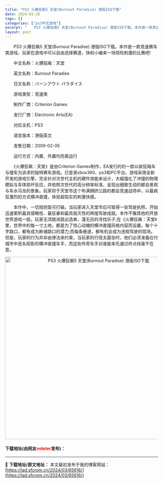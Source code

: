 ```yaml
---
title: "PS3 火爆狂飙5 天堂(Burnout Paradise) 港版ISO下载"
date: 2024-03-28
tags: []
categories: ["ps3中文游戏"]
excerpt: "　　PS3 火爆狂飙5 天堂(Burnout Paradise) 港版ISO下载。本作是一款竞速赛车类游戏，玩家在游戏中可以自由选择赛道，快和小编来一场惊险刺激的比赛吧! 　　中文名称：火爆狂飚：天堂 　　英文名称：Burnout Paradise 　　日文名称：バーンアウト パラダイス 　　游戏类&hellip;"
layout: post
---
```


 <p>　　PS3 火爆狂飙5 天堂(Burnout Paradise) 港版ISO下载。本作是一款竞速赛车类游戏，玩家在游戏中可以自由选择赛道，快和小编来一场惊险刺激的比赛吧!</p> <p>　　中文名称：火爆狂飚：天堂</p> <p>　　英文名称：Burnout Paradise</p> <p>　　日文名称：バーンアウト パラダイス</p> <p>　　游戏类型：竞速类</p> <p>　　制作厂商：Criterion Games</p> <p>　　发行厂商：Electronic Arts(EA)</p> <p>　　对应主机：PS3</p> <p>　　语言版本：港版英文</p> <p>　　发售日期：2009-02-05</p> <p>　　运行方式：内置、外置均完美运行</p> <p>　　《火爆狂飙：天堂》是由Criterion Games制作，EA发行的的一款以疯狂飚车与撞车为诉求的独特赛车游戏。已登录xbox360、ps3和PC平台。游戏采用全新开发的游戏引擎，完全针对次世代主机的硬件效能来设计，大幅强化了冲撞的物理模拟与车体损坏反应，并依照次世代的高分辨率标准，呈现出细致生动的都会景观与车水马龙的景象。玩家将于天堂市这个布满拥挤公路的都会竞速战场中，以最疯狂激烈的方式横冲直撞，体验超现实的刺激快感。</p> <p>　　本作中，一切规则皆可打破。当玩家进入天堂市后可取得一张驾驶执照，开始迅速累积最具侵略性、最狂暴和最具毁灭性的辉煌驾驶成就。本作不像其他的开放世界游戏一般，玩家无须跳进跳出选单，漫无目的寻找乐子;在《火爆狂飙：天堂》里，世界中的每一寸土地，都是为了惊心动魄的横冲直撞风格内容而设置。每个十字路口，都有成为断魂路口的潜力;而每条巷道，都有机会成为违规驾驶的现场。但是，玩家的行为并非由律法来约束，当玩家的行径太嚣张时，他们必须准备应付城市中恶名昭彰的横冲直撞车手，而这些传奇车手对谁能率先通过终点线毫不在意。</p> <p align="center"><img align="" border="0" src="https://lad.sfcrom.cn/wp-content/uploads/2024/03/20240328_66050eacb0195.png" width="600" alt="PS3 火爆狂飙5 天堂(Burnout Paradise) 港版ISO下载" /></p> <p><h4>下载地址(由网友<font color="red">voleter</font>发布)：</h4></p> 

---
📖 **下载地址/原文地址：** 本文最初发布于我的博客网站：[https://lad.sfcrom.cn/2024/03/65616/](https://lad.sfcrom.cn/2024/03/65616/)
